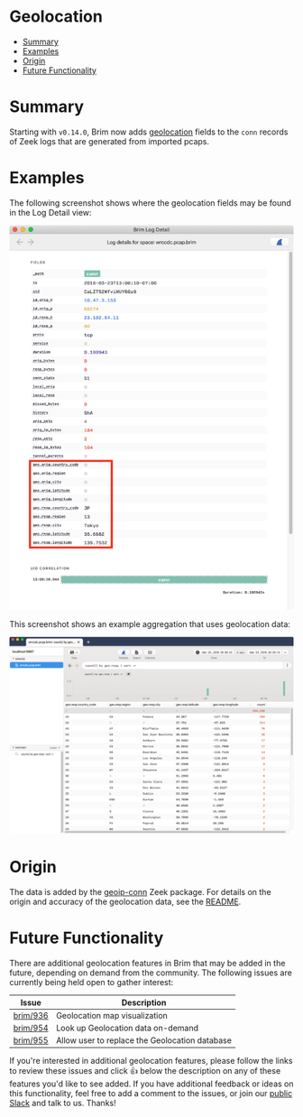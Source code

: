# Geolocation

- [Summary](#summary)
- [Examples](#examples)
- [Origin](#origin)
- [Future Functionality](#future-functionality)

# Summary

Starting with `v0.14.0`, Brim now adds [geolocation](https://en.wikipedia.org/wiki/Geolocation) fields to the `conn` records
of Zeek logs that are generated from imported pcaps.

# Examples

The following screenshot shows where the geolocation fields may be found in the Log Detail view:

![Geolocation in Log Detail](media/Geolocation-Log-Detail.png)

This screenshot shows an example aggregation that uses geolocation data:

![Geolocation Aggregation](media/Geolocation-Aggregation.png)

# Origin

The data is added by the [geoip-conn](https://github.com/brimdata/geoip-conn) Zeek package. For details on the origin and accuracy
of the geolocation data, see the [README](https://github.com/brimdata/geoip-conn/blob/master/README.md).

# Future Functionality

There are additional geolocation features in Brim that may be added in the future, depending on demand from the community.
The following issues are currently being held open to gather interest:

| **Issue**                                              |**Description**                                 |
|--------------------------------------------------------|------------------------------------------------|
| [brim/936](https://github.com/brimdata/brim/issues/936) | Geolocation map visualization                  |
| [brim/954](https://github.com/brimdata/brim/issues/954) | Look up Geolocation data on-demand             |
| [brim/955](https://github.com/brimdata/brim/issues/955) | Allow user to replace the Geolocation database |

If you're interested in additional geolocation features, please follow the links to review these issues and click :+1: below the
description on any of these features you'd like to see added. If you have additional feedback or ideas on this functionality,
feel free to add a comment to the issues, or join our
[public Slack](https://www.brimsecurity.com/join-slack/) and talk to us. Thanks!
